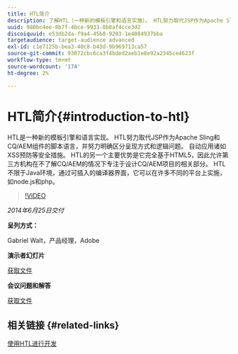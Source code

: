 ```yaml
---
title: HTL简介
description: 了解HTL（一种新的模板引擎和语言实施）。 HTL努力取代JSP作为Apache Sling和CQ/AEM组件的脚本语言，并努力明确区分呈现方式和逻辑问题。
uuid: 980bc4ee-8b7f-4bce-9933-8b8af4cce3d2
discoiquuid: e53db2da-f9a4-45b8-9203-1e4084937bba
targetaudience: target-audience advanced
exl-id: c1e7125b-bea3-40c8-b43d-9b969713ca57
source-git-commit: 93072cbc6ca3f4bded2aeb1e8e92a2345ce4623f
workflow-type: tm+mt
source-wordcount: '174'
ht-degree: 2%

---
```


# HTL简介{#introduction-to-htl}

HTL是一种新的模板引擎和语言实现。 HTL努力取代JSP作为Apache Sling和CQ/AEM组件的脚本语言，并努力明确区分呈现方式和逻辑问题。 自动应用诸如XSS预防等安全措施。 HTL的另一个主要优势是它完全基于HTML5，因此允许第三方机构在不了解CQ/AEM的情况下专注于设计CQ/AEM项目的相关部分。 HTL不限于Java环境，通过可插入的编译器界面，它可以在许多不同的平台上实施，如node.js和php。

>[!VIDEO](https://video.tv.adobe.com/v/19504/?quality=9)

*2014年6月25日交付*

**呈列方式：**

Gabriel Walt，产品经理，Adobe

**演示者幻灯片**

[获取文件](assets/sightly-component-development.pdf)

**会议问题和解答**

[获取文件](assets/introduction-to-sightly-q-as.pdf)

## 相关链接 {#related-links}

[使用HTL进行开发](https://docs.adobe.com/docs/en/htl/overview.html?wcmmode=disabled)

<!--
[Get back to the Overview](https://helpx.adobe.com/experience-manager/kt/eseminars/gems/aem-index.html)
-->
